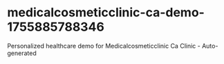 # medicalcosmeticclinic-ca-demo-1755885788346
Personalized healthcare demo for Medicalcosmeticclinic Ca Clinic - Auto-generated
